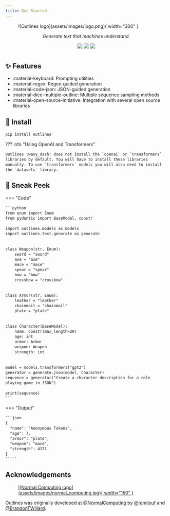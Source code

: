 ```yaml
---
title: Get Started
---
```


<!-- Logo -->
<figure markdown>
  ![Outlines logo](assets/images/logo.png){ width="300" }
</figure>

<!-- Badges -->
<div align="center">

<p><i>Generate text that machines understand.</i></p>

<a href="https://pypi.org/project/outlines/"><img src="https://img.shields.io/pypi/v/outlines?color=ECEFF4&logo=python&logoColor=white&style=flat-square"></img></a>
<a href="https://github.com/outlines-dev/outlines/graphs/contributors"><img src="https://img.shields.io/github/contributors/outlines-dev/outlines?style=flat-square&logo=github&logoColor=white&color=ECEFF4"></img></a>
<a href="https://x.com/dottxtai"><img src="https://img.shields.io/twitter/follow/dottxtai?style=social"></img></a>
</div>

<!-- Remove the title -->
#

## :sparkles: Features

- :material-keyboard: Prompting utilities
- :material-regex: Regex-guided generation
- :material-code-json: JSON-guided generation
- :material-dice-multiple-outline: Multiple sequence sampling methods
- :material-open-source-initiative: Integration with several open source libraries

## :floppy_disk: Install

```bash
pip install outlines
```

??? info "Using OpenAI and Transformers"

    Outlines :wavy_dash: does not install the `openai` or `transformers` libraries by default. You will have to install these libraries manually. To use `transformers` models you will also need to install the `datasets` library.

## :eyes: Sneak Peek

=== "Code"

    ```python
    from enum import Enum
    from pydantic import BaseModel, constr

    import outlines.models as models
    import outlines.text.generate as generate


    class Weapon(str, Enum):
        sword = "sword"
        axe = "axe"
        mace = "mace"
        spear = "spear"
        bow = "bow"
        crossbow = "crossbow"


    class Armor(str, Enum):
        leather = "leather"
        chainmail = "chainmail"
        plate = "plate"


    class Character(BaseModel):
        name: constr(max_length=20)
        age: int
        armor: Armor
        weapon: Weapon
        strength: int


    model = models.transformers("gpt2")
    generator = generate.json(model, Character)
    sequence = generator("Create a character description for a role playing game in JSON")

    print(sequence)
    ```
=== "Output"

    ```json
    {
      "name": "Anonymous Tokens",
      "age": 7,
      "armor": "plate",
      "weapon": "mace",
      "strength": 4171
    }
    `````

## Acknowledgements

<figure markdown>
  <a href="https://www.normalcomputing.ai">
  ![Normal Computing logo](assets/images/normal_computing.jpg){ width="150" }
  </a>
</figure>

Outlines was originally developed at [@NormalComputing](https://twitter.com/NormalComputing) by [@remilouf](https://twitter.com/remilouf) and [@BrandonTWillard](https://twitter.com/BrandonTWillard).
